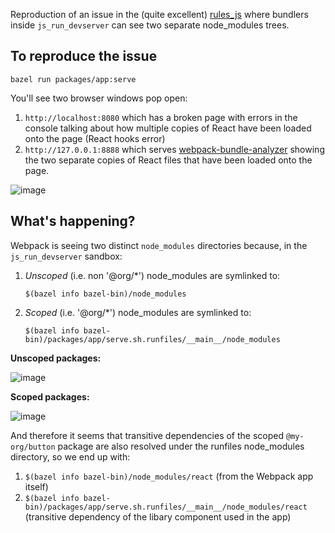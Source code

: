 Reproduction of an issue in the (quite excellent) [rules_js](https://github.com/aspect-build/rules_js) where bundlers inside `js_run_devserver` can see two separate node_modules trees.

## To reproduce the issue

```
bazel run packages/app:serve
```

You'll see two browser windows pop open:

1. `http://localhost:8080` which has a broken page with errors in the console talking about how multiple copies of React have been loaded onto the page (React hooks error)
2. `http://127.0.0.1:8888` which serves [webpack-bundle-analyzer](https://github.com/webpack-contrib/webpack-bundle-analyzer) showing the two separate copies of React files that have been loaded onto the page.

![image](https://github.com/gregjacobs/rules-js-devserver-multiple-react-reproduction/assets/302273/0289219e-8993-43c9-a357-729147fffc85)

## What's happening?

Webpack is seeing two distinct `node_modules` directories because, in the `js_run_devserver` sandbox:

1. _Unscoped_ (i.e. non '@org/*') node_modules are symlinked to:

   `$(bazel info bazel-bin)/node_modules`

2. _Scoped_ (i.e. '@org/*') node_modules are symlinked to:

    `$(bazel info bazel-bin)/packages/app/serve.sh.runfiles/__main__/node_modules`

**Unscoped packages:**

![image](https://github.com/gregjacobs/rules-js-devserver-multiple-react-reproduction/assets/302273/c6d1e1a9-5706-49cc-ab6e-d1907abf27b0)

**Scoped packages:**

![image](https://github.com/gregjacobs/rules-js-devserver-multiple-react-reproduction/assets/302273/1a0e526d-2be0-4300-ae2e-f50d83aa4aad)

And therefore it seems that transitive dependencies of the scoped `@my-org/button` package are also resolved under the runfiles node_modules directory, so we end up with:

1. `$(bazel info bazel-bin)/node_modules/react` (from the Webpack app itself)
2. `$(bazel info bazel-bin)/packages/app/serve.sh.runfiles/__main__/node_modules/react` (transitive dependency of the libary component used in the app)

